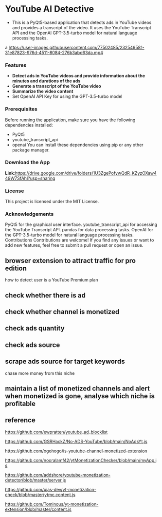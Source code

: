 # YouTube AI Detective

* This is a PyQt5-based application that detects ads in YouTube videos and provides a transcript of the video. It uses the YouTube Transcript API and the OpenAI GPT-3.5-turbo model for natural language processing tasks.


a
https://user-images.githubusercontent.com/77502485/232549581-31e87823-976d-4511-8084-276b3abd63da.mp4





### Features
* **Detect ads in YouTube videos and provide information about the minutes and durations of the ads**
* **Generate a transcript of the YouTube video**
* **Summarize the video content**
* Set OpenAI API Key for using the GPT-3.5-turbo model
### Prerequisites
Before running the application, make sure you have the following dependencies installed:

* PyQt5
* youtube_transcript_api
* openai
You can install these dependencies using pip or any other package manager.

### Download the App 
**Link**:https://drive.google.com/drive/folders/1U3ZgePofywQdR_KZyzOXaw449W7SfAhI?usp=sharing

### License
This project is licensed under the MIT License.

### Acknowledgements
PyQt5 for the graphical user interface.
youtube_transcript_api for accessing the YouTube Transcript API.
pandas for data processing tasks.
OpenAI for the GPT-3.5-turbo model for natural language processing tasks.
Contributions
Contributions are welcome! If you find any issues or want to add new features, feel free to submit a pull request or open an issue.









##   browser extension to attract traffic for pro edition

how to detect user is a YouTube Premium plan 


## check whether there is ad

## check whether channel is monetized


## check ads quantity

##  check ads source 

## scrape ads source for target keywords 

chase more money from this niche

## maintain a list of monetized channels and alert when monetized is gone, analyse which niche is profitable







##  reference



https://github.com/ewpratten/youtube_ad_blocklist

https://github.com/GSRHackZ/No-ADS-YouTube/blob/main/NoAdsYt.js


https://github.com/ogohogo/is-youtube-channel-monetized-extension

https://github.com/nooralamf42/ytMonetizationChecker/blob/main/myApp.js

https://github.com/addshore/youtube-monetization-detector/blob/master/server.js

https://github.com/ujas-dev/yt-monetization-check/blob/master/ytmc.content.js


https://github.com/Tominous/yt-monetization-extension/blob/master/content.js


